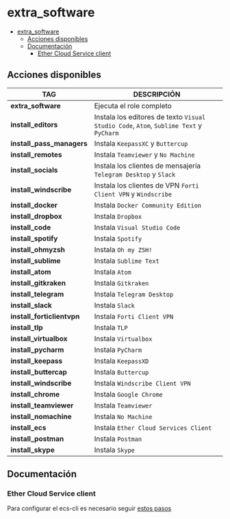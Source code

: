 # extra_software

- [extra_software](#extra_software)
  - [Acciones disponibles](#acciones-disponibles)
  - [Documentación](#documentación)
    - [Ether Cloud Service client](#ether-cloud-service-client)

## Acciones disponibles

| **TAG** | **DESCRIPCIÓN** |
|---------|-----------------|
| **extra_software** | Ejecuta el role completo |
| **install_editors** | Instala los editores de texto `Visual Studio Code`, `Atom`, `Sublime Text` y `PyCharm` |
| **install_pass_managers** | Instala `KeepassXC` y `Buttercup` |
| **install_remotes** | Instala `Teamviewer` y `No Machine` |
| **install_socials** | Instala los clientes de mensajería `Telegram Desktop` y `Slack` |
| **install_windscribe** | Instala los clientes de VPN `Forti Client VPN` y `Windscribe` |
| **install_docker** | Instala `Docker Community Edition` |
| **install_dropbox** | Instala `Dropbox` |
| **install_code** | Instala `Visual Studio Code` |
| **install_spotify** | Instala `Spotify` |
| **install_ohmyzsh** | Instala `Oh my ZSH!` |
| **install_sublime** | Instala `Sublime Text` |
| **install_atom** | Instala `Atom` |
| **install_gitkraken** | Instala `Gitkraken` |
| **install_telegram** | Instala `Telegram Desktop` |
| **install_slack** | Instala `Slack` |
| **install_forticlientvpn** | Instala `Forti Client VPN` |
| **install_tlp** | Instala `TLP` |
| **install_virtualbox** | Instala `Virtualbox` |
| **install_pycharm** | Instala `PyCharm` |
| **install_keepass** | Instala `KeepassXD` |
| **install_buttercap** | Instala `Buttercup` |
| **install_windscribe** | Instala `Windscribe Client VPN` |
| **install_chrome** | Instala `Google Chrome` |
| **install_teamviewer** | Instala `Teamviewer` |
| **install_nomachine** | Instala `No Machine` |
| **install_ecs** | Instala `Ether Cloud Services Client` |
| **install_postman** | Instala `Postman` |
| **install_skype** | Instala `Skype` |

## Documentación

### Ether Cloud Service client

Para configurar el ecs-cli es necesario seguir [estos pasos](https://platform.bbva.com/en-us/developers/ether-cli/documentation/03-getting-started)
